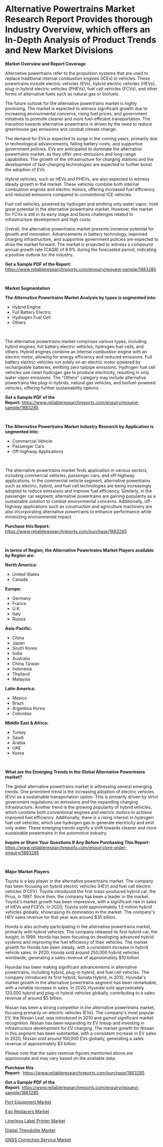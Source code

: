 <p><h1>Alternative Powertrains Market Research Report Provides thorough Industry Overview, which offers an In-Depth Analysis of Product Trends and New Market Divisions</h1></p><p><strong>Market Overview and Report Coverage</strong></p>
<p><p>Alternative powertrains refer to the propulsion systems that are used to replace traditional internal combustion engines (ICEs) in vehicles. These powertrains include electric vehicles (EVs), hybrid electric vehicles (HEVs), plug-in hybrid electric vehicles (PHEVs), fuel cell vehicles (FCVs), and other forms of alternative fuels such as natural gas or biofuels.</p><p>The future outlook for the alternative powertrains market is highly promising. The market is expected to witness significant growth due to increasing environmental concerns, rising fuel prices, and government initiatives to promote cleaner and more fuel-efficient transportation. The transition towards alternative powertrains is driven by the need to reduce greenhouse gas emissions and combat climate change.</p><p>The demand for EVs is expected to surge in the coming years, primarily due to technological advancements, falling battery costs, and supportive government policies. EVs are anticipated to dominate the alternative powertrains market, as they offer zero-emissions and long-range capabilities. The growth of the infrastructure for charging stations and the development of fast-charging technologies are expected to further boost the adoption of EVs.</p><p>Hybrid vehicles, such as HEVs and PHEVs, are also expected to witness steady growth in the market. These vehicles combine both internal combustion engines and electric motors, offering increased fuel efficiency and reduced emissions compared to conventional ICE vehicles.</p><p>Fuel cell vehicles, powered by hydrogen and emitting only water vapor, hold great potential in the alternative powertrains market. However, the market for FCVs is still in its early stage and faces challenges related to infrastructure development and high costs.</p><p>Overall, the alternative powertrains market presents immense potential for growth and innovation. Advancements in battery technology, improved charging infrastructure, and supportive government policies are expected to drive the market forward. The market is projected to witness a compound annual growth rate (CAGR) of 8.9% during the forecasted period, indicating a positive outlook for the industry.</p></p>
<p><strong>Get a Sample PDF of the Report:</strong> <a href="https://www.reliableresearchreports.com/enquiry/request-sample/1883285">https://www.reliableresearchreports.com/enquiry/request-sample/1883285</a></p>
<p>&nbsp;</p>
<p><strong>Market Segmentation</strong></p>
<p><strong>The Alternative Powertrains Market Analysis by types is segmented into:</strong></p>
<p><ul><li>Hybrid Engine</li><li>Full Battery Electric</li><li>Hydrogen Fuel Cell</li><li>Others</li></ul></p>
<p>&nbsp;</p>
<p><p>The alternative powertrains market comprises various types, including hybrid engines, full battery electric vehicles, hydrogen fuel cells, and others. Hybrid engines combine an internal combustion engine with an electric motor, allowing for energy efficiency and reduced emissions. Full battery electric vehicles run solely on an electric motor powered by rechargeable batteries, emitting zero tailpipe emissions. Hydrogen fuel cell vehicles use clean hydrogen gas to produce electricity, resulting in only water vapor emissions. The "Others" category may include alternative powertrains like plug-in hybrids, natural gas vehicles, and biofuel-powered vehicles, offering further sustainability options.</p></p>
<p><strong>Get a Sample PDF of the Report:</strong>&nbsp;<a href="https://www.reliableresearchreports.com/enquiry/request-sample/1883285">https://www.reliableresearchreports.com/enquiry/request-sample/1883285</a></p>
<p>&nbsp;</p>
<p><strong>The Alternative Powertrains Market Industry Research by Application is segmented into:</strong></p>
<p><ul><li>Commercial Vehicle</li><li>Passenger Cars</li><li>Off-highway Applications</li></ul></p>
<p>&nbsp;</p>
<p><p>The alternative powertrains market finds application in various sectors, including commercial vehicles, passenger cars, and off-highway applications. In the commercial vehicle segment, alternative powertrains such as electric, hybrid, and fuel cell technologies are being increasingly adopted to reduce emissions and improve fuel efficiency. Similarly, in the passenger car segment, alternative powertrains are gaining popularity as a sustainable solution to combat environmental concerns. Additionally, off-highway applications such as construction and agriculture machinery are also incorporating alternative powertrains to enhance performance while minimizing environmental impact.</p></p>
<p><strong>Purchase this Report:</strong>&nbsp; <a href="https://www.reliableresearchreports.com/purchase/1883285">https://www.reliableresearchreports.com/purchase/1883285</a></p>
<p>&nbsp;</p>
<p><strong>In terms of Region, the Alternative Powertrains Market Players available by Region are:</strong></p>
<p>
    <p> <strong> North America: </strong>
        <ul>
            <li>United States</li>
            <li>Canada</li>
        </ul>
        </p> 
    <p> <strong> Europe: </strong>
        <ul>
            <li>Germany</li>
            <li>France</li>
            <li>U.K.</li>
            <li>Italy</li>
            <li>Russia</li>
        </ul>
        </p> 
    <p> <strong> Asia-Pacific: </strong>
        <ul>
            <li>China</li>
            <li>Japan</li>
            <li>South Korea</li>
            <li>India</li>
            <li>Australia</li>
            <li>China Taiwan</li>
            <li>Indonesia</li>
            <li>Thailand</li>
            <li>Malaysia</li>
        </ul>
        </p> 
    <p> <strong> Latin America: </strong>
        <ul>
            <li>Mexico</li>
            <li>Brazil</li>
            <li>Argentina Korea</li>
            <li>Colombia</li>
        </ul>
        </p> 
    <p> <strong> Middle East & Africa: </strong>
        <ul>
            <li>Turkey</li>
            <li>Saudi</li>
            <li>Arabia</li>
            <li>UAE</li>
            <li>Korea</li>
        </ul>
    </p>
    </p>
<p>&nbsp;</p>
<p><strong>What are the Emerging Trends in the Global Alternative Powertrains market?</strong></p>
<p><p>The global alternative powertrains market is witnessing several emerging trends. One prominent trend is the increasing adoption of electric vehicles (EVs) as a sustainable transportation option. This is primarily driven by strict government regulations on emissions and the expanding charging infrastructure. Another trend is the growing popularity of hybrid vehicles, which combine both conventional engines and electric motors to achieve improved fuel efficiency. Additionally, there is a rising interest in hydrogen fuel cell vehicles, which use hydrogen gas to generate electricity and emit only water. These emerging trends signify a shift towards cleaner and more sustainable powertrains in the automotive industry.</p></p>
<p><strong>Inquire or Share Your Questions If Any Before Purchasing This Report</strong>- <a href="https://www.reliableresearchreports.com/enquiry/pre-order-enquiry/1883285">https://www.reliableresearchreports.com/enquiry/pre-order-enquiry/1883285</a></p>
<p>&nbsp;</p>
<p><strong>Major Market Players</strong></p>
<p><p>Toyota is a key player in the alternative powertrains market. The company has been focusing on hybrid electric vehicles (HEV) and fuel cell electric vehicles (FCEV). Toyota introduced the first mass-produced hybrid car, the Prius, in 1997. Since then, the company has been a leader in the market. Toyota's market growth has been impressive, with a significant rise in sales of HEVs and FCEVs. In 2020, Toyota sold approximately 1.5 million hybrid vehicles globally, showcasing its domination in the market. The company's HEV sales revenue for that year was around $35 billion.</p><p>Honda is also actively participating in the alternative powertrains market, primarily with hybrid vehicles. The company released its first hybrid car, the Insight, in 1999. Honda has been focusing on developing advanced hybrid systems and improving the fuel efficiency of their vehicles. The market growth for Honda has been steady, with a consistent increase in hybrid vehicle sales. In 2020, Honda sold around 250,000 hybrid vehicles worldwide, generating a sales revenue of approximately $10 billion.</p><p>Hyundai has been making significant advancements in alternative powertrains, including hybrid, plug-in hybrid, and fuel cell vehicles. The company introduced its first hybrid, Sonata Hybrid, in 2010. Hyundai's market growth in the alternative powertrains segment has been remarkable, with a notable increase in sales. In 2020, Hyundai sold approximately 120,000 hybrid and plug-in hybrid vehicles globally, contributing to a sales revenue of around $5 billion.</p><p>Nissan has been a strong competitor in the alternative powertrains market, focusing primarily on electric vehicles (EVs). The company's most popular EV, the Nissan Leaf, was introduced in 2010 and gained significant market recognition. Nissan has been expanding its EV lineup and investing in infrastructure development for EV charging. The market growth for Nissan in this segment has been substantial, with a consistent increase in EV sales. In 2020, Nissan sold around 100,000 EVs globally, generating a sales revenue of approximately $3 billion.</p><p>Please note that the sales revenue figures mentioned above are approximate and may vary based on the available data.</p></p>
<p><strong>Purchase this Report:</strong>&nbsp;&nbsp;<a href="https://www.reliableresearchreports.com/purchase/1883285">https://www.reliableresearchreports.com/purchase/1883285</a></p>
<p></p>
<p><strong>Get a Sample PDF of the Report:</strong>&nbsp;<a href="https://www.reliableresearchreports.com/enquiry/request-sample/1883285">https://www.reliableresearchreports.com/enquiry/request-sample/1883285</a></p>
<p><p><a href="https://medium.com/@holliswelch2023/port-equipment-market-trends-forecast-and-competitive-analysis-to-2030-cde0662ad735">Port Equipment Market</a></p><p><a href="https://medium.com/@shaniekunze/egg-replacers-market-the-key-to-successful-business-strategy-forecast-till-2030-6fb459edb71c">Egg Replacers Market</a></p><p><a href="https://www.linkedin.com/pulse/linerless-label-printer-market-size-share-global-analysis-jhcfe/">Linerless Label Printer Market</a></p><p><a href="https://www.linkedin.com/pulse/digital-theodolite-market-research-report-provides-thorough-pe2se/">Digital Theodolite Market</a></p><p><a href="https://www.linkedin.com/pulse/gnss-correction-service-market-size-growth-forecast-from-zvb6e/">GNSS Correction Service Market</a></p></p>